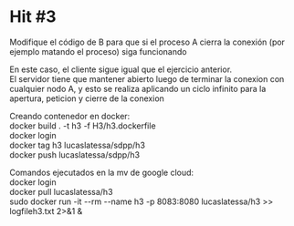 # Hit #3
Modifique el código de B para que si el proceso A cierra la conexión (por ejemplo matando el proceso) siga funcionando <br>

En este caso, el cliente sigue igual que el ejercicio anterior. <br>
El servidor tiene que mantener abierto luego de terminar la conexion con cualquier nodo A, y esto se realiza aplicando un ciclo infinito para la apertura, peticion y cierre de la conexion <br>

Creando contenedor en docker: <br>
docker build . -t h3 -f H3/h3.dockerfile <br>
docker login <br>
docker tag h3 lucaslatessa/sdpp/h3 <br>
docker push lucaslatessa/sdpp/h3 <br>

Comandos ejecutados en la mv de google cloud: <br>
docker login <br>
docker pull lucaslatessa/h3 <br>
sudo docker run -it --rm --name h3  -p 8083:8080 lucaslatessa/h3 >> logfileh3.txt 2>&1 & <br>
